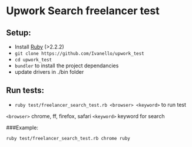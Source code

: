 # Upwork Search freelancer test #

## Setup:
* Install [Ruby](https://www.ruby-lang.org) (>2.2.2)
* `git clone https://github.com/Ivanello/upwork_test`
* `cd upwork_test`
* `bundler` to install the project dependancies
* update drivers in ./bin folder

## Run tests:
* `ruby test/freelancer_search_test.rb <browser> <keyword>` to run test

`<browser>` chrome, ff, firefox, safari
`<keyword>` keyword for search

###Example:

`ruby test/freelancer_search_test.rb chrome ruby`
